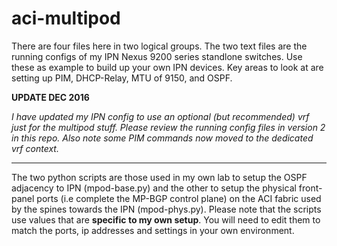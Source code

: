 # aci-multipod
<P>
There are four files here in two logical groups.   The two text files are the running configs of my IPN Nexus 9200 series standlone switches.  Use these as example to build up your own IPN devices.  Key areas to look at are setting up PIM, DHCP-Relay, MTU of 9150, and OSPF.
<P>
<B>UPDATE DEC 2016</B>
<P>
<I>I have updated my IPN config to use an optional (but recommended) vrf just for the multipod stuff.  Please review the running config files in version 2 in this repo.  Also note some PIM commands now moved to the dedicated vrf context.</I>
<P>
<HR>
<P>
The two python scripts are those used in my own lab to setup the OSPF adjacency to IPN (mpod-base.py) and the other to setup the physical front-panel ports (i.e complete the MP-BGP control plane) on the ACI fabric used by the spines towards the IPN (mpod-phys.py).  Please note that the scripts use values that are <b>specific to my own setup</b>.  You will need to edit them to match the ports, ip addresses and settings in your own environment.  


